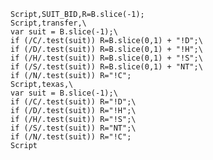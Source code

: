     Script,SUIT_BID,R=B.slice(-1);
    Script,transfer,\
    var suit = B.slice(-1);\
    if (/C/.test(suit)) R=B.slice(0,1) + "!D";\
    if (/D/.test(suit)) R=B.slice(0,1) + "!H";\
    if (/H/.test(suit)) R=B.slice(0,1) + "!S";\
    if (/S/.test(suit)) R=B.slice(0,1) + "NT";\
    if (/N/.test(suit)) R="!C";
    Script,texas,\
    var suit = B.slice(-1);\
    if (/C/.test(suit)) R="!D";\
    if (/D/.test(suit)) R="!H";\
    if (/H/.test(suit)) R="!S";\
    if (/S/.test(suit)) R="NT";\
    if (/N/.test(suit)) R="!C";
    Script
